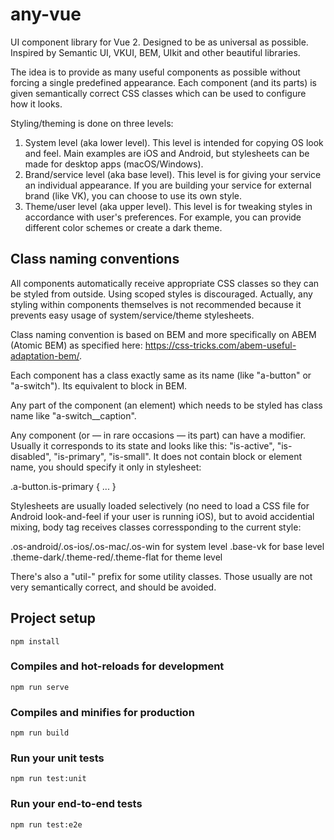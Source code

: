 # any-vue

UI component library for Vue 2. Designed to be as universal as possible. Inspired by Semantic UI, VKUI, BEM, UIkit and other beautiful libraries.

The idea is to provide as many useful components as possible without forcing a single predefined appearance. Each component (and its parts) is given semantically correct CSS classes which can be used to configure how it looks.

Styling/theming is done on three levels:
1. System level (aka lower level). This level is intended for copying OS look and feel. Main examples are iOS and Android, but stylesheets can be made for desktop apps (macOS/Windows).
2. Brand/service level (aka base level). This level is for giving your service an individual appearance. If you are building your service for external brand (like VK), you can choose to use its own style.
3. Theme/user level (aka upper level). This level is for tweaking styles in accordance with user's preferences. For example, you can provide different color schemes or create a dark theme.

## Class naming conventions

All components automatically receive appropriate CSS classes so they can be styled from outside. Using scoped styles is discouraged. Actually, any styling within components themselves is not recommended because it prevents easy usage of system/service/theme stylesheets.

Class naming convention is based on BEM and more specifically on ABEM (Atomic BEM) as specified here: https://css-tricks.com/abem-useful-adaptation-bem/.

Each component has a class exactly same as its name (like "a-button" or "a-switch"). Its equivalent to block in BEM.

Any part of the component (an element) which needs to be styled has class name like "a-switch__caption".

Any component (or — in rare occasions — its part) can have a modifier. Usually it corresponds to its state and looks like this: "is-active", "is-disabled", "is-primary", "is-small". It does not contain block or element name, you should specify it only in stylesheet:

.a-button.is-primary {
  ...
}

Stylesheets are usually loaded selectively (no need to load a CSS file for Android look-and-feel if your user is running iOS), but to avoid accidential mixing, body tag receives classes corressponding to the current style:

.os-android/.os-ios/.os-mac/.os-win for system level
.base-vk for base level
.theme-dark/.theme-red/.theme-flat for theme level

There's also a "util-" prefix for some utility classes. Those usually are not very semantically correct, and should be avoided.

## Project setup
```
npm install
```

### Compiles and hot-reloads for development
```
npm run serve
```

### Compiles and minifies for production
```
npm run build
```

### Run your unit tests
```
npm run test:unit
```

### Run your end-to-end tests
```
npm run test:e2e
```
